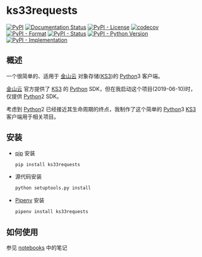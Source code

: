 # ks33requests

[![PyPI](https://img.shields.io/pypi/v/ks33requests.svg)](https://pypi.org/project/ks33requests/)
[![Documentation Status](https://readthedocs.org/projects/ks33requests/badge/?version=stable)](https://ks33requests.readthedocs.io/zh_CN/stable/?badge=stable)
[![PyPI - License](https://img.shields.io/pypi/l/ks33requests.svg)](https://pypi.org/project/ks33requests/)
[![codecov](https://codecov.io/gh/tanbro/ks33requests/branch/master/graph/badge.svg)](https://codecov.io/gh/tanbro/ks33requests)
[![PyPI - Format](https://img.shields.io/pypi/format/ks33requests.svg)](https://pypi.org/project/ks33requests/)
[![PyPI - Status](https://img.shields.io/pypi/status/ks33requests.svg)](https://pypi.org/project/ks33requests/)
[![PyPI - Python Version](https://img.shields.io/pypi/pyversions/ks33requests.svg)](https://pypi.org/project/ks33requests/)
[![PyPI - Implementation](https://img.shields.io/pypi/implementation/ks33requests.svg)](https://pypi.org/project/ks33requests/)

## 概述

一个很简单的、适用于 [金山云][] 对象存储([KS3][])的 [Python][]3 客户端。

[金山云][] 官方提供了 [KS3][] 的 [Python][] SDK，但在我启动这个项目(2019-06-10)时，仅提供 [Python][]2 SDK。

考虑到 [Python][]2 已经接近其生命周期的终点，我制作了这个简单的 [Python]3 [KS3][] 客户端用于相关项目。

## 安装

- [pip][] 安装

  ```bash
  pip install ks33requests
  ```

- 源代码安装

  ```bash
  python setuptools.py install
  ```

- [Pipenv][] 安装

  ```bash
  pipenv install ks33requests
  ```

## 如何使用

参见 [notebooks](notebooks) 中的笔记

[Python]: https://python.org/
[virtual environment]: https://packaging.python.org/glossary/#term-virtual-environment "An isolated Python environment that allows packages to be installed for use by a particular application, rather than being installed system wide."
[pip]: https://packaging.python.org/key_projects/#pip "A tool for installing Python packages."
[Pipenv]: https://packaging.python.org/key_projects/#pipenv "Pipenv is a project that aims to bring the best of all packaging worlds to the Python world."
[venv]: https://packaging.python.org/key_projects/#venv "A package in the Python Standard Library (starting with Python 3.3) for creating Virtual Environments."
[conda]: https://packaging.python.org/key_projects/#conda "conda is the package management tool for Anaconda Python installations."
[S3]: https://aws.amazon.com/s3/
[金山云]: https://www.ksyun.com/
[KS3]: https://www.ksyun.com/post/product/KS3 "金山对象存储（Kingsoft Standard Storage Service，简称KS3）"
[generateDS]: https://pypi.org/project/generateDS/
